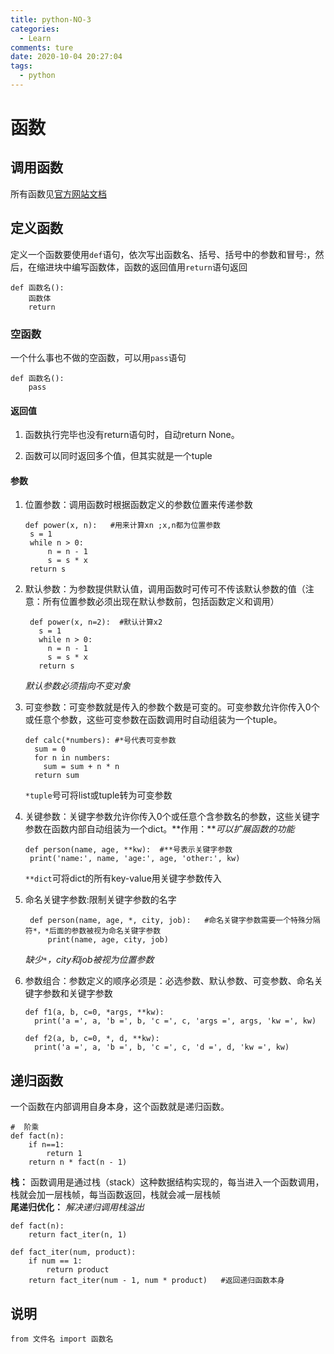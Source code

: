 ```yaml
---
title: python-NO-3
categories:
  - Learn
comments: ture
date: 2020-10-04 20:27:04
tags:
  - python
---
```


# 函数
## 调用函数 
所有函数见[官方网站文档](https://docs.python.org/3/library/functions.html#abs)

## 定义函数
定义一个函数要使用`def`语句，依次写出函数名、括号、括号中的参数和冒号:，然后，在缩进块中编写函数体，函数的返回值用`return`语句返回
```
def 函数名():
    函数体
    return
```
### 空函数
一个什么事也不做的空函数，可以用`pass`语句
```
def 函数名():
    pass
```
#### 返回值

1. 函数执行完毕也没有return语句时，自动return None。

2. 函数可以同时返回多个值，但其实就是一个tuple

#### 参数
1. 位置参数：调用函数时根据函数定义的参数位置来传递参数
   ```
   def power(x, n):   #用来计算xn ;x,n都为位置参数
    s = 1
    while n > 0:
        n = n - 1
        s = s * x
    return s
   ```
2. 默认参数：为参数提供默认值，调用函数时可传可不传该默认参数的值（注意：所有位置参数必须出现在默认参数前，包括函数定义和调用）
   ```
    def power(x, n=2):  #默认计算x2
      s = 1
      while n > 0:
        n = n - 1
        s = s * x
      return s
   ```
    *默认参数必须指向不变对象*
3. 可变参数：可变参数就是传入的参数个数是可变的。可变参数允许你传入0个或任意个参数，这些可变参数在函数调用时自动组装为一个tuple。
    ```
    def calc(*numbers): #*号代表可变参数
      sum = 0
      for n in numbers:
        sum = sum + n * n
      return sum
    ```
   `*tuple`号可将list或tuple转为可变参数
4. 关键参数：关键字参数允许你传入0个或任意个含参数名的参数，这些关键字参数在函数内部自动组装为一个dict。**作用：***可以扩展函数的功能*
   ```
   def person(name, age, **kw):  #**号表示关键字参数
    print('name:', name, 'age:', age, 'other:', kw)
   ```
   `**dict`可将dict的所有key-value用关键字参数传入
5. 命名关键字参数:限制关键字参数的名字
   ```
    def person(name, age, *, city, job):   #命名关键字参数需要一个特殊分隔符*，*后面的参数被视为命名关键字参数
        print(name, age, city, job)
    ```

   *缺少`*`，city和job被视为位置参数*
6. 参数组合：参数定义的顺序必须是：必选参数、默认参数、可变参数、命名关键字参数和关键字参数
    ```
    def f1(a, b, c=0, *args, **kw):
      print('a =', a, 'b =', b, 'c =', c, 'args =', args, 'kw =', kw)

    def f2(a, b, c=0, *, d, **kw):
      print('a =', a, 'b =', b, 'c =', c, 'd =', d, 'kw =', kw)
    ```

## 递归函数
一个函数在内部调用自身本身，这个函数就是递归函数。    

              
```
#  阶乘
def fact(n):
    if n==1:
        return 1
    return n * fact(n - 1)
```    
    

**栈：** 函数调用是通过栈（stack）这种数据结构实现的，每当进入一个函数调用，栈就会加一层栈帧，每当函数返回，栈就会减一层栈帧   
**尾递归优化：** *解决递归调用栈溢出*   
```
def fact(n):
    return fact_iter(n, 1)

def fact_iter(num, product):
    if num == 1:
        return product
    return fact_iter(num - 1, num * product)   #返回递归函数本身
```
    

  

## 说明
```
from 文件名 import 函数名
```
